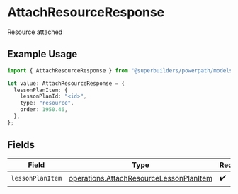 # AttachResourceResponse

Resource attached

## Example Usage

```typescript
import { AttachResourceResponse } from "@superbuilders/powerpath/models/operations";

let value: AttachResourceResponse = {
  lessonPlanItem: {
    lessonPlanId: "<id>",
    type: "resource",
    order: 1950.46,
  },
};
```

## Fields

| Field                                                                                              | Type                                                                                               | Required                                                                                           | Description                                                                                        |
| -------------------------------------------------------------------------------------------------- | -------------------------------------------------------------------------------------------------- | -------------------------------------------------------------------------------------------------- | -------------------------------------------------------------------------------------------------- |
| `lessonPlanItem`                                                                                   | [operations.AttachResourceLessonPlanItem](../../models/operations/attachresourcelessonplanitem.md) | :heavy_check_mark:                                                                                 | N/A                                                                                                |